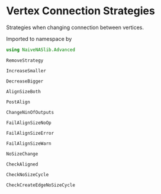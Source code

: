 # Vertex Connection Strategies

Strategies when changing connection between vertices. 

Imported to namespace by
```julia
using NaiveNASlib.Advanced
```
```@docs
RemoveStrategy
```

```@docs
IncreaseSmaller
```

```@docs
DecreaseBigger
```

```@docs
AlignSizeBoth
```

```@docs
PostAlign
```

```@docs
ChangeNinOfOutputs
```

```@docs
FailAlignSizeNoOp
```

```@docs
FailAlignSizeError
```

```@docs
FailAlignSizeWarn
```

```@docs
NoSizeChange
```

```@docs
CheckAligned
```

```@docs
CheckNoSizeCycle
```

```@docs
CheckCreateEdgeNoSizeCycle
```